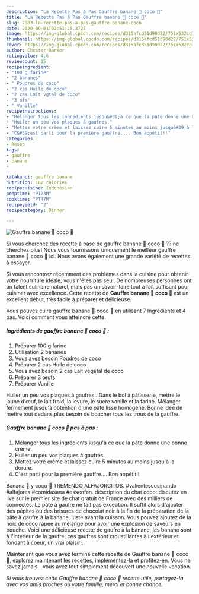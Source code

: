 ```yaml
---
description: "La Recette Pas à Pas Gauffre banane 🍌 coco 🥥"
title: "La Recette Pas à Pas Gauffre banane 🍌 coco 🥥"
slug: 2903-la-recette-pas-a-pas-gauffre-banane-coco
date: 2020-09-01T02:51:25.372Z
image: https://img-global.cpcdn.com/recipes/d315afcd51d90d22/751x532cq70/gauffre-banane-🍌-coco-🥥-photo-principale-de-la-recette.jpg
thumbnail: https://img-global.cpcdn.com/recipes/d315afcd51d90d22/751x532cq70/gauffre-banane-🍌-coco-🥥-photo-principale-de-la-recette.jpg
cover: https://img-global.cpcdn.com/recipes/d315afcd51d90d22/751x532cq70/gauffre-banane-🍌-coco-🥥-photo-principale-de-la-recette.jpg
author: Chester Barker
ratingvalue: 4.6
reviewcount: 15
recipeingredient:
- "100 g farine"
- "2 bananes"
- " Poudres de coco"
- "2 cas Huile de coco"
- "2 cas Lait vgtal de coco"
- "3 ufs"
- " Vanille"
recipeinstructions:
- "Mélanger tous les ingrédients jusqu&#39;à ce que la pâte donne une bonne crème."
- "Huiler un peu vos plaques à gaufres."
- "Mettez votre crème et laissez cuire 5 minutes au moins jusqu&#39;à la dorure."
- "C&#39;est parti pour la première gauffre.... Bon appétit!!"
categories:
- Resep
tags:
- gauffre
- banane
- 

katakunci: gauffre banane  
nutrition: 182 calories
recipecuisine: Indonesian
preptime: "PT23M"
cooktime: "PT47M"
recipeyield: "2"
recipecategory: Dinner

---
```



![Gauffre banane 🍌 coco 🥥](https://img-global.cpcdn.com/recipes/d315afcd51d90d22/751x532cq70/gauffre-banane-🍌-coco-🥥-photo-principale-de-la-recette.jpg)

Si vous cherchez des recette à base de gauffre banane 🍌 coco 🥥 ?? ne cherchez plus! Nous vous fournissons uniquement le meilleur gauffre banane 🍌 coco 🥥 ici. Nous avons également une grande variété de recettes à essayer.

Si vous rencontrez récemment des problèmes dans la cuisine pour obtenir votre nourriture idéale, vous n'êtes pas seul. De nombreuses personnes ont un talent culinaire naturel, mais pas un savoir-faire tout à fait suffisant pour cuisiner avec excellence. Cette recette de <strong> Gauffre banane 🍌 coco 🥥 </strong> est un excellent début, très facile à préparer et délicieuse.

<!--inarticleads1-->

Vous pouvez cuire gauffre banane 🍌 coco 🥥 en utilisant 7 Ingrédients et 4 pas. Voici comment vous atteindre cette.

##### Ingrédients de gauffre banane 🍌 coco 🥥 :

1. Préparer 100 g farine
1. Utilisation 2 bananes
1. Vous avez besoin  Poudres de coco
1. Préparer 2 cas Huile de coco
1. Vous avez besoin 2 cas Lait végétal de coco
1. Préparer 3 œufs
1. Préparer  Vanille


Huiler un peu vos plaques à gaufres.. Dans le bol à pâtisserie, mettre le jaune d&#39;œuf, le lait froid, la levure, le sucre vanillé et la farine. Mélanger fermement jusqu&#39;à obtention d&#39;une pâte lisse homogène. Bonne idée de mettre tout dedans,plus besoin de boucher tous les trous de la gauffre. 

<!--inarticleads2-->

##### Gauffre banane 🍌 coco 🥥 pas à pas :

1. Mélanger tous les ingrédients jusqu&#39;à ce que la pâte donne une bonne crème.
1. Huiler un peu vos plaques à gaufres.
1. Mettez votre crème et laissez cuire 5 minutes au moins jusqu&#39;à la dorure.
1. C&#39;est parti pour la première gauffre.... Bon appétit!!


Banana 🍌 y coco 🥥 TREMENDO ALFAJORCITOS. #valientescocinando #alfajores #comidasana #essenfan. description du chat coco: discutez en live sur le premier site de chat gratuit de France avec des milliers de connectés. La pâte à gaufre ne fait pas exception. Il suffit alors d&#39;ajouter des pépites ou des brisures de chocolat noir à la fin de la préparation de la pâte à gaufre à la banane, juste avant la cuisson. Vous pouvez ajoutez de la noix de coco râpée au mélange pour avoir une explosion de saveurs en bouche. Voici une délicieuse recette de gaufre à la banane, les banane sont à l&#39;intérieur de la gaufre, ces gaufres sont croustillantes à l&#39;extérieur et fondant à coeur, un vrai plaisir!. 

<!--inarticleads1-->

<p>
Maintenant que vous avez terminé cette recette de Gauffre banane 🍌 coco 🥥, explorez maintenant les recettes, implémentez-la et profitez-en. Vous ne savez jamais - vous avez tout simplement découvert une nouvelle vocation.
</p>

<p>
<i>Si vous trouvez cette Gauffre banane 🍌 coco 🥥 recette utile, partagez-la avec vos amis proches ou votre famille, merci et bonne chance.</i>
</p>
